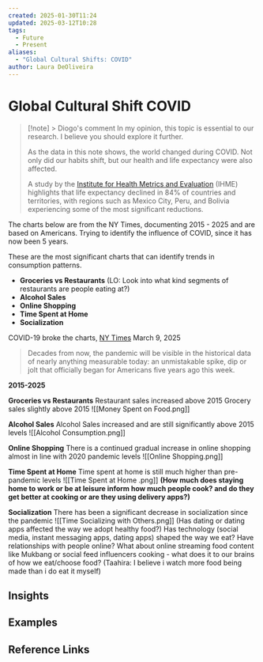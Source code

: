 ```yaml
---
created: 2025-01-30T11:24
updated: 2025-03-12T10:28
tags:
  - Future
  - Present
aliases:
  - "Global Cultural Shifts: COVID"
author: Laura DeOliveira
---
```

# Global Cultural Shift COVID

> [!note] > Diogo's comment
> In my opinion, this topic is essential to our research. I believe you should explore it further.
> 
> As the data in this note shows, the world changed during COVID. Not only did our habits shift, but our health and life expectancy were also affected.
> 
> A study by the [Institute for Health Metrics and Evaluation](https://www.healthdata.org/news-events/newsroom/news-releases/covid-19-had-greater-impact-life-expectancy-previously-known) (IHME) highlights that life expectancy declined in 84% of countries and territories, with regions such as Mexico City, Peru, and Bolivia experiencing some of the most significant reductions.
> 


The charts below are from the NY Times, documenting 2015 - 2025 and are based on Americans. Trying to identify the influence of COVID, since it has now been 5 years. 

These are the most significant charts that can identify trends in consumption patterns. 
- **Groceries vs Restaurants** (LO: Look into what kind segments of restaurants are people eating at?)
- **Alcohol Sales** 
- **Online Shopping**
- **Time Spent at Home** 
- **Socialization**


COVID-19 broke the charts, [NY Times](https://www.nytimes.com/interactive/2025/03/09/upshot/covid-lockdown-five-year-charts.html) March 9, 2025
> Decades from now, the pandemic will be visible in the historical data of nearly anything measurable today: an unmistakable spike, dip or jolt that officially began for Americans five years ago this week.

**2015-2025**

**Groceries vs Restaurants** 
Restaurant sales increased above 2015 
Grocery sales slightly above 2015
![[Money Spent on Food.png]]

**Alcohol Sales** 
Alcohol Sales increased and are still significantly above 2015 levels
![[Alcohol Consumption.png]]

**Online Shopping**
There is a continued gradual increase in online shopping almost in line with 2020 pandemic levels
![[Online Shopping.png]]

**Time Spent at Home** 
Time spent at home is still much higher than pre-pandemic levels
![[Time Spent at Home .png]]
**(How much does staying home to work or be at leisure inform how much people cook? and do they get better at cooking or are they using delivery apps?)**

**Socialization**
There has been a significant decrease in socialization since the pandemic 
![[Time Socializing with Others.png]]
(Has dating or dating apps affected the way we adopt healthy food?)
Has technology (social media, instant messaging apps, dating apps) shaped the way we eat? Have relationships with people online? 
What about online streaming food content like Mukbang or social feed influencers cooking - what does it to our brains of how we eat/choose food? 
(Taahira: I believe i watch more food being made than i do eat it myself)



## Insights
## Examples

## Reference Links
